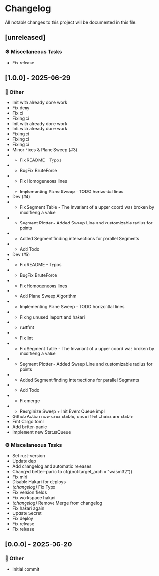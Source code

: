 # Changelog

All notable changes to this project will be documented in this file.

## [unreleased]

### ⚙️ Miscellaneous Tasks

- Fix release

## [1.0.0] - 2025-06-29

### 💼 Other

- Init with already done work
- Fix deny
- Fix ci
- Fixing ci
- Init with already done work
- Init with already done work
- Fixing ci
- Fixing ci
- Fixing ci
- Minor Fixes & Plane Sweep (#3)
- * Fix README - Typos
- * BugFix BruteForce
- * Fix Homogeneous lines
- * Implementing Plane Sweep - TODO horizontal lines
- Dev (#4)
- * Fix Segment Table - The Invariant of a upper coord was broken by modifieng a value
- * Segment Plotter - Added Sweep Line and customizable radius for points
- * Added Segment finding intersections for parallel Segments
- * Add Todo
- Dev (#5)
- * Fix README - Typos
- * BugFix BruteForce
- * Fix Homogeneous lines
- * Add Plane Sweep Algorithm
- * Implementing Plane Sweep - TODO horizontlal lines
- * Fixing unused Import and hakari
- * rustfmt
- * Fix lint
- * Fix Segment Table - The Invariant of a upper coord was broken by modifieng a value
- * Segment Plotter - Added Sweep Line and customizable radius for points
- * Added Segment finding intersections for parallel Segments
- * Add Todo
- * Fix merge
- * Reorginize Sweep + Init Event Queue impl
- Github Action now uses stable, since if let chains are stable
- Fmt Cargo.toml
- Add better-panic
- Implement new StatusQueue

### ⚙️ Miscellaneous Tasks

- Set rust-version
- Update dep
- Add changelog and automatic releases
- Changed better-panic to  cfg(not(target_arch = "wasm32"))
- Fix miri
- Disable Hakari for deploys
- *(changelog)* Fix Typo
- Fix version fields
- Fix workspace hakari
- *(changelog)* Remove Merge from changelog
- Fix hakari again
- Update Secret
- Fix deploy
- Fix release
- Fix release

## [0.0.0] - 2025-06-20

### 💼 Other

- Initial commit

<!-- generated by git-cliff -->

